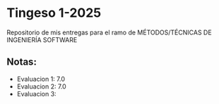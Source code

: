 # Tingeso 1-2025
Repositorio de mis entregas para el ramo de MÉTODOS/TÉCNICAS DE INGENIERÍA SOFTWARE

## Notas:
- Evaluacion 1: 7.0
- Evaluacion 2: 7.0 
- Evaluacion 3:
